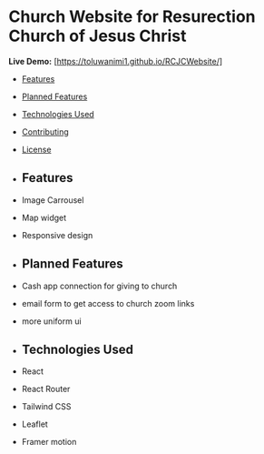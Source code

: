 # Church Website for Resurection Church of Jesus Christ
 **Live Demo:** [https://toluwanimi1.github.io/RCJCWebsite/]

- [Features](#features)
- [Planned Features](#Planned-Features)
- [Technologies Used](#technologies-used)
- [Contributing](#contributing)
- [License](#license)

- ## Features
- Image Carrousel 
- Map widget
- Responsive design

- ## Planned Features
- Cash app connection for giving to church
- email form to get access to church zoom links
- more uniform ui

- ## Technologies Used
- React
- React Router
- Tailwind CSS
- Leaflet
- Framer motion
